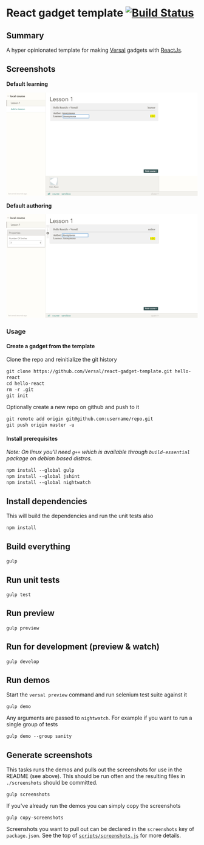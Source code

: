 # React gadget template [![Build Status](https://travis-ci.org/Versal/react-gadget-template.svg?branch=master)](https://travis-ci.org/Versal/react-gadget-template)

## Summary

A hyper opinionated template for making [Versal](https://versal.com/gadgets) gadgets with [ReactJs](http://facebook.github.io/react/).

## Screenshots

**Default learning**

![Default learning](screenshots/default-learning.png)

**Default authoring**

![Default authoring](screenshots/default-authoring.png)

### Usage

#### Create a gadget from the template

Clone the repo and reinitialize the git history

```
git clone https://github.com/Versal/react-gadget-template.git hello-react
cd hello-react
rm -r .git
git init
```

Optionally create a new repo on github and push to it

```
git remote add origin git@github.com:username/repo.git
git push origin master -u
```

#### Install prerequisites

*Note: On linux you'll need `g++` which is available through `build-essential` package on debian based distros.*

```
npm install --global gulp
npm install --global jshint
npm install --global nightwatch
```

## Install dependencies

This will build the dependencies and run the unit tests also

```
npm install
```

## Build everything

```
gulp
```

## Run unit tests

```
gulp test
```

## Run preview

```
gulp preview
```

## Run for development (preview & watch)

```
gulp develop
```

## Run demos

Start the `versal preview` command and run selenium test suite against it

```
gulp demo
```

Any arguments are passed to `nightwatch`. For example if you want to run a single group of tests

```
gulp demo --group sanity
```

## Generate screenshots

This tasks runs the demos and pulls out the screenshots for use in the README (see above). This should be run often and the resulting files in `./screenshots` should be committed.

```
gulp screenshots
```

If you've already run the demos you can simply copy the screenshots

```
gulp copy-screenshots
```

Screenshots you want to pull out can be declared in the `screenshots` key of `package.json`. See the top of [`scripts/screenshots.js`](scripts/screenshots.js) for more details.

